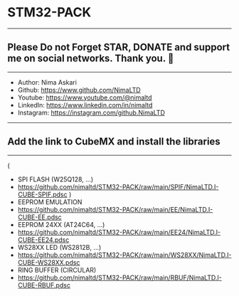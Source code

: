 # STM32-PACK
---
## Please Do not Forget STAR, DONATE and support me on social networks. Thank you. :sparkling_heart:  
---
-  Author:     Nima Askari  
-  Github:     https://www.github.com/NimaLTD
-  Youtube:    https://www.youtube.com/@nimaltd  
-  LinkedIn:   https://www.linkedin.com/in/nimaltd  
-  Instagram:  https://instagram.com/github.NimaLTD  
---
## Add the link to CubeMX and install the libraries
---
(
- SPI FLASH (W25Q128, ...)
- https://github.com/nimaltd/STM32-PACK/raw/main/SPIF/NimaLTD.I-CUBE-SPIF.pdsc
)
- EEPROM EMULATION
- https://github.com/nimaltd/STM32-PACK/raw/main/EE/NimaLTD.I-CUBE-EE.pdsc
- EEPROM 24XX (AT24C64, ...)
- https://github.com/nimaltd/STM32-PACK/raw/main/EE24/NimaLTD.I-CUBE-EE24.pdsc
- WS28XX LED (WS2812B, ...)
- https://github.com/nimaltd/STM32-PACK/raw/main/WS28XX/NimaLTD.I-CUBE-WS28XX.pdsc
- RING BUFFER (CIRCULAR)
- https://github.com/nimaltd/STM32-PACK/raw/main/RBUF/NimaLTD.I-CUBE-RBUF.pdsc

